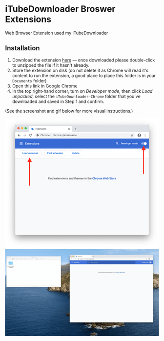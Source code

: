 # iTubeDownloader Broswer Extensions
Web Browser Extension used my iTubeDownloader


## Installation

1. Download the extension [here](https://github.com/SoneeJohn/iTubeDownloader-Broswer-Extensions/releases/latest/download/iTubeDownloader.Chrome.zip) — once downloaded please double-click to unzipped the file if it hasn't already.
2. Store the extension on disk (do not delete it as Chrome will read it's content to run the extension, a good place to place this folder is in your `Documents` folder)
3. Open this [link](chrome://extensions) in Google Chrome
4. In the top right-hand corner, turn on *Developer mode*, then click *Load unpacked*, select the `iTubeDownloader—Chrome` folder that you’ve downloaded and saved in Step 1 and confirm. 

(See the screenshot and gif below for more visual instructions.)

![Screenshot](Screenshot.png)
![Screenshot](Installation.gif)
